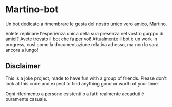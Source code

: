 # Martino-bot

Un bot dedicato a rimembrare le gesta del nostro unico vero amico, Martino.

Volete replicare l'esperienza unica della sua presenza nel vostro gurppo di amici? Avete trovato il bot che fa per voi!
Attualmente il bot è un work in progress, così come la documentazione relativa ad esso, ma non lo sarà ancora a lungo!

## Disclaimer
This is a joke project, made to have fun with a group of friends. Please don't look at this code and expect to find anything good or worth of your time.

Ogni riferimento a persone esistenti o a fatti realmente accaduti è puramente casuale.